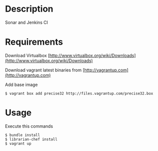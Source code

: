 Description
===========

Sonar and Jenkins CI


Requirements
============

Download Virtualbox [http://www.virtualbox.org/wiki/Downloads](http://www.virtualbox.org/wiki/Downloads)

Download vagrant latest binaries from [http://vagrantup.com](http://vagrantup.com)


Add base image

	$ vagrant box add precise32 http://files.vagrantup.com/precise32.box


Usage
=====


Execute this commands

	$ bundle install
	$ librarian-chef install
	$ vagrant up


